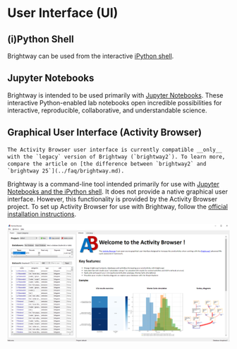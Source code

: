 # User Interface (UI)

## (i)Python Shell

Brightway can be used from the interactive [iPython shell](http://ipython.org/).

## Jupyter Notebooks

Brightway is intended to be used primarily with [Jupyter Notebooks](https://jupyter.org/). These interactive Python-enabled lab notebooks open incredible possibilities for interactive, reproducible, collaborative, and understandable science.
## Graphical User Interface (Activity Browser)

```{note}
The Activity Browser user interface is currently compatible __only__ with the `legacy` version of Brightway (`brightway2`). To learn more, compare the article on [the difference between `brightway2` and `brightway 25`](../faq/brightway.md).
```

Brightway is a command-line tool intended primarily for use with [Jupyter Notebooks and the iPython shell](https://jupyter.org/). It does not provide a native graphical user interface. However, this functionality is provided by the Activity Browser project. To set up Activity Browser for use with Brightway, follow the [official installation instructions](https://github.com/LCA-ActivityBrowser/activity-browser#installation).

![image](images/activity-browser-new.png)